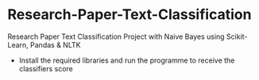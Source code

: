 # Research-Paper-Text-Classification
Research Paper Text Classification Project with Naive Bayes using Scikit-Learn, Pandas & NLTK

- Install the required libraries and run the programme to receive the classifiers score
